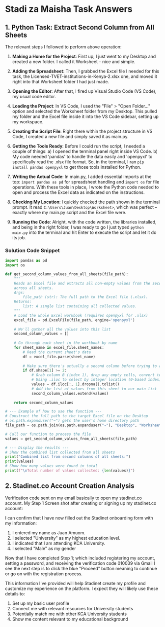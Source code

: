 # Stadi za Maisha Task Answers

## 1. Python Task: Extract Second Column from All Sheets

The relevant steps I followed to perform above operation:

1. **Making a Home for the Project**: First up, I just went to my Desktop and created a new folder. I called it Worksheet – nice and simple. 

2. **Adding the Spreadsheet**: Then, I grabbed the Excel file I needed for this task, the Licensed-TVET-institutions-in-Kenya-2.xlsx one, and moved it right into that Worksheet folder I had just made. 

3. **Opening the Editor**: After that, I fired up Visual Studio Code (VS Code), my usual code editor. 

4. **Loading the Project**: In VS Code, I used the "File" > "Open Folder..." option and selected the Worksheet folder from my Desktop. This pulled my folder and the Excel file inside it into the VS Code sidebar, setting up my workspace. 

5. **Creating the Script File**: Right there within the project structure in VS Code, I created a new file and simply saved it as main.py. 

6. **Getting the Tools Ready**: Before I could run the script, I needed a couple of things: 
   a) I opened the terminal panel right inside VS Code.
   b) My code needed 'pandas' to handle the data easily and 'openpyxl' to specifically read the .xlsx file format. So, in the terminal, I ran `pip install pandas openpyxl` to get those tools installed for Python.

7. **Writing the Actual Code**: In main.py, I added essential imports at the top: `import pandas as pd` for spreadsheet handling and `import os` for file operations. With these tools in place, I wrote the Python code needed to open and process the Excel data as indicated on the instructions.

8. **Checking My Location**: I quickly checked the path shown in the terminal prompt. It read `C:\Users\Juan\Desktop\Worksheet>`, which was perfect – exactly where my main.py script and the Excel file were. 

9. **Running the Code**: Alright, with the code written, the libraries installed, and being in the right folder, I was ready to go I just typed `python main.py` into the terminal and hit Enter to execute the script and let it do its job.

### Solution Code Snippet
```python
import pandas as pd
import os

def get_second_column_values_from_all_sheets(file_path):
    """
    Reads an Excel file and extracts all non-empty values from the second column (column B)
    across all sheets.
    Args:
        file_path (str): The full path to the Excel file (.xlsx).
    Returns:
        list: A single list containing all collected values.
    """
    # Load the whole Excel workbook (requires openpyxl for .xlsx)
    excel_file = pd.ExcelFile(file_path, engine='openpyxl')
    
    # We'll gather all the values into this list
    second_column_values = []
    
    # Go through each sheet in the workbook by name
    for sheet_name in excel_file.sheet_names:
        # Read the current sheet's data
        df = excel_file.parse(sheet_name)
        
        # Make sure there's actually a second column before trying to access it
        if df.shape[1] >= 2:
            # Grab column B (index 1), drop any empty cells, convert to Python list
            # Using .iloc to select by integer location (0-based index)
            values = df.iloc[:, 1].dropna().tolist()
            # Add the list of values from this sheet to our main list
            second_column_values.extend(values)
    
    return second_column_values

# --- Example of how to use the function ---
# Construct the full path to the target Excel file on the Desktop
# os.path.expanduser("~") gets the user's home directory path
file_path = os.path.join(os.path.expanduser("~"), "Desktop", "Worksheet", "Licensed-TVET-institutions-in-Kenya-2.xlsx")

# Call our function to process the file
values = get_second_column_values_from_all_sheets(file_path)

# --- Display the results ---
# Show the combined list collected from all sheets
print("Combined list from second columns of all sheets:")
print(values)
# Show how many values were found in total
print(f"\nTotal number of values collected: {len(values)}")
```

## 2. Stadinet.co Account Creation Analysis

Verification code sent on my email basically to open my stadinet.co account. My Step 1 Screen shot after creating or signing up my stadinet.co account:

I can confirm that I have now filled out the Stadinet onboarding form with my information:
1. I entered my name as Juan Amuom.
2. I selected "University" as my highest education level.
3. I indicated that I am attending KCA University.
4. I selected "Male" as my gender

Now that I have completed Step 1; which included registering my account, setting a password, and receiving the verification code 010039 via Gmail I see the next step is to click the blue "Proceed" button meaning to continue or go on with the registration process.

This information I've provided will help Stadinet create my profile and customize my experience on the platform. I expect they will likely use these details to:
1. Set up my basic user profile
2. Connect me with relevant resources for University students
3. Potentially match me with other KCA University students
4. Show me content relevant to my educational background
